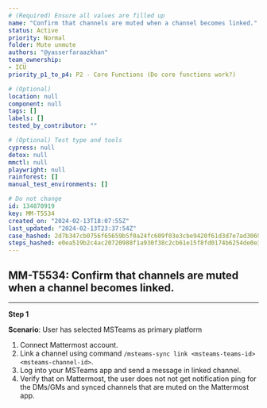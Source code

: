 ```yaml
---
# (Required) Ensure all values are filled up
name: "Confirm that channels are muted when a channel becomes linked."
status: Active
priority: Normal
folder: Mute unmute
authors: "@yasserfaraazkhan"
team_ownership:
- ICU
priority_p1_to_p4: P2 - Core Functions (Do core functions work?)

# (Optional)
location: null
component: null
tags: []
labels: []
tested_by_contributor: ""

# (Optional) Test type and tools
cypress: null
detox: null
mmctl: null
playwright: null
rainforest: []
manual_test_environments: []

# Do not change
id: 134870919
key: MM-T5534
created_on: "2024-02-13T18:07:55Z"
last_updated: "2024-02-13T23:37:54Z"
case_hashed: 2d7b347cb0756f65659b5f0a24fc609f03e3cbe9420f61d3d7e7ad306969a7d8c0f03aaf7eb2a8e8ff588e2c9cb7d8fb
steps_hashed: e0ea519b2c4ac20720988f1a930f38c2cb61e15f8fd0174b6254de0e38c4ce6f70b22bf41991b5d926781281dba26f87
---
```


<!-- (Auto-generated) Based on frontmatter's "key" and "name" -->

## MM-T5534: Confirm that channels are muted when a channel becomes linked.

---

**Step 1**

**Scenario**: User has selected MSTeams as primary platform

1. Connect Mattermost account.
2. Link a channel using command `/msteams-sync link <msteams-teams-id> <msteams-channel-id>`.
3. Log into your MSTeams app and send a message in linked channel.
4. Verify that on Mattermost, the user does not not get notification ping for the DMs/GMs and synced channels that are muted on the Mattermost app.

